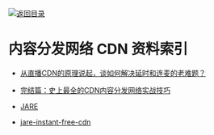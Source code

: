 [![返回目录](https://parg.co/UGo)](https://parg.co/b4z) 
 
 


 


 


 



# 内容分发网络 CDN 资料索引



- [从直播CDN的原理说起，谈如何解决延时和连麦的老难题？](http://mp.weixin.qq.com/s?__biz=MzA5Nzc4OTA1Mw==&mid=2659598371&idx=1&sn=b9e81fc19c36c0c2a29dc98e27a6b215&chksm=8be99531bc9e1c275c0452fcc5ce9317b9617ca038f867c0d2c0bcd5f3c8c5cb17ea3008b6c8&mpshare=1&scene=1&srcid=1027iEBIt2HLCFke3LM6UdtC#rd) 

- [完结篇：史上最全的CDN内容分发网络实战技巧](http://mp.weixin.qq.com/s/a9rxbe8Zj8TZGhTVQPBzyQ)



- [JARE](http://www.jare.io/)


- [jare-instant-free-cdn](http://www.yegor256.com/2016/03/30/jare-instant-free-cdn.html)